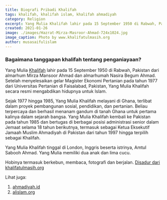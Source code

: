 ```yaml
---
title: Biografi Pribadi Khalifah
tags: khalifah, khalifah islam, khalifah ahmadiyah
category: Religion
excerpt: Yang Mulia Khalifah lahir pada 15 September 1950 di Rabwah, Pakistan dari almarhum Mirza Mansoor Ahmad dan almarhumah Nasira Begum Ahmad. Setelah menyelesaikan gelar Magister Ekonomi Pertanian pada tahun 1977 dari Universitas Pertanian di Faisalabad, dan secara resmi mengabdikan hidupnya untuk Islam.
created: 2021-01-26
image: ./images/Hazrat-Mirza-Masroor-Ahmad-724x1024.jpg
image_caption: Photo by www.khalifatulmasih.org
author: musasaifulislam
---
```


### Bagaimana tanggapan khalifah tentang penganiayaan?
Yang Mulia [Khalifah](/post/khalifah) lahir pada 15 September 1950 di Rabwah, Pakistan dari almarhum Mirza Mansoor Ahmad dan almarhumah Nasira Begum Ahmad. Setelah menyelesaikan gelar Magister Ekonomi Pertanian pada tahun 1977 dari Universitas Pertanian di Faisalabad, Pakistan, Yang Mulia Khalifah secara resmi mengabdikan hidupnya untuk Islam.

Sejak 1977 hingga 1985, Yang Mulia Khalifah melayani di Ghana, terlibat dalam proyek pembangunan sosial, pendidikan, dan pertanian. Beliau terpercaya dan berhasil menanam gandum di tanah Ghana untuk pertama kalinya dalam sejarah bangsa. Yang Mulia Khalifah kembali ke Pakistan pada tahun 1985 dan bertugas di berbagai posisi administrasi senior dalam Jemaat selama 18 tahun berikutnya, termasuk sebagai Ketua Eksekutif Jamaah Muslim Ahmadiyah di Pakistan dari tahun 1997 hingga terpilih sebagai Khalifah.

Yang Mulia Khalifah tinggal di London, Inggris beserta istrinya, Amtul Sabooh Ahmad. Yang Mulia memiliki dua anak dan lima cucu.

Hobinya termasuk berkebun, membaca, fotografi dan berjalan.
[Disadur dari khalifatulmasih.org](https://www.khalifatulmasih.org/)

Lihat juga:
1. [ahmadiyah.id](https://ahmadiyah.id) 
2. [alislam.org](https://alislam.org) 